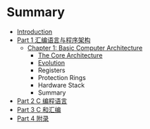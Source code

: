 # Summary

* [Introduction](README.md)
* [Part 1 汇编语言与程序架构](part1.md)
  * [Chapter 1: Basic Computer Architecture](part1/chapter-1-basic-computer-architecture.md)
    * [The Core Architecture](part1/chapter-1-basic-computer-architecture/the-core-architecture.md)
    * [Evolution](part1/chapter-1-basic-computer-architecture/evolution.md)
    * Registers
    * Protection Rings
    * Hardware Stack
    * Summary
* [Part 2 C 编程语言](part2.md)
* [Part 3 C 和汇编](part3.md)
* [Part 4 附录](part4.md)

